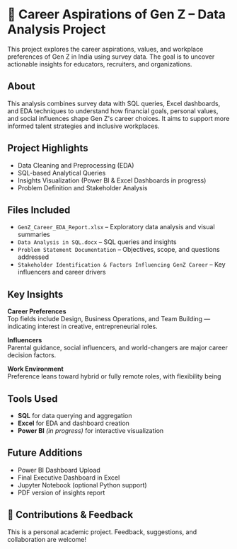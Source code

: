 # 🎯 Career Aspirations of Gen Z – Data Analysis Project

This project explores the career aspirations, values, and workplace preferences of Gen Z in India using survey data. The goal is to uncover actionable insights for educators, recruiters, and organizations.

## About

This analysis combines survey data with SQL queries, Excel dashboards, and EDA techniques to understand how financial goals, personal values, and social influences shape Gen Z's career choices. It aims to support more informed talent strategies and inclusive workplaces.

## Project Highlights

- Data Cleaning and Preprocessing (EDA)
- SQL-based Analytical Queries
- Insights Visualization (Power BI & Excel Dashboards in progress)
- Problem Definition and Stakeholder Analysis

## Files Included

- `GenZ_Career_EDA_Report.xlsx` – Exploratory data analysis and visual summaries
- `Data Analysis in SQL.docx` – SQL queries and insights
- `Problem Statement Documentation` – Objectives, scope, and questions addressed
- `Stakeholder Identification & Factors Influencing GenZ Career` – Key influencers and career drivers

## Key Insights

**Career Preferences**  
Top fields include Design, Business Operations, and Team Building — indicating interest in creative, entrepreneurial roles.

**Influencers**  
Parental guidance, social influencers, and world-changers are major career decision factors.

**Work Environment**  
Preference leans toward hybrid or fully remote roles, with flexibility being

## Tools Used

- **SQL** for data querying and aggregation
- **Excel** for EDA and dashboard creation
- **Power BI** *(in progress)* for interactive visualization

## Future Additions

- Power BI Dashboard Upload
- Final Executive Dashboard in Excel
- Jupyter Notebook (optional Python support)
- PDF version of insights report

## 🤝 Contributions & Feedback

This is a personal academic project. Feedback, suggestions, and collaboration are welcome!
